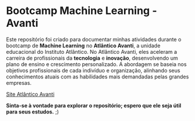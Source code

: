 # Bootcamp Machine Learning -  Avanti

Este repositório foi criado para documentar minhas atividades durante o bootcamp de **Machine Learning** no **Atlântico Avanti**, a unidade educacional do Instituto Atlântico. No Atlântico Avanti, eles aceleram a carreira de profissionais da **tecnologia** e **inovação**, desenvolvendo um plano de ensino e crescimento personalizado. A abordagem se baseia nos objetivos profissionais de cada indivíduo e organização, alinhando seus conhecimentos atuais com as habilidades mais demandadas pelas grandes empresas.

[Site Atlântico Avanti](https://www.atlanticoavanti.com.br/)

**Sinta-se à vontade para explorar o repositório; espero que ele seja útil para seus estudos.** ;)
